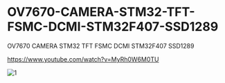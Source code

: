 # OV7670-CAMERA-STM32-TFT-FSMC-DCMI-STM32F407-SSD1289
OV7670 CAMERA STM32 TFT FSMC DCMI STM32F407 SSD1289

https://www.youtube.com/watch?v=MyRh0W6M0TU

![1](https://user-images.githubusercontent.com/31142397/196041386-8a544407-3a76-458b-8e70-d1047ce6cafc.jpg)
